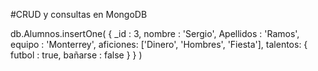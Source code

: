 
#CRUD y consultas en MongoDB



db.Alumnos.insertOne(
{
    _id : 3,
    nombre : 'Sergio',
    Apellidos : 'Ramos',
    equipo : 'Monterrey',
    aficiones: ['Dinero', 'Hombres', 'Fiesta'],
    talentos: {
        futbol : true,
        bañarse : false
    }
}
)